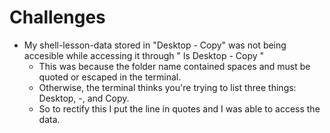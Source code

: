 # Challenges

- My shell-lesson-data stored in "Desktop - Copy" was not being accesible while accessing it through " ls Desktop - Copy "
  - This was because the folder name contained spaces and must be quoted or escaped in the terminal.
  - Otherwise, the terminal thinks you're trying to list three things: Desktop, -, and Copy.
  - So to rectify this I put the line in quotes and I was able to access the data.

